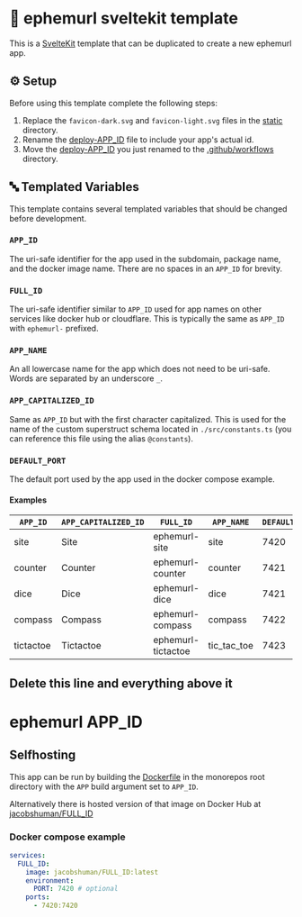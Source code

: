 # :page_facing_up: ephemurl sveltekit template

This is a [SvelteKit](https://kit.svelte.dev/) template that can be duplicated to create a new ephemurl app.

## :gear: Setup

Before using this template complete the following steps:

1. Replace the `favicon-dark.svg` and `favicon-light.svg` files in the [static](./static) directory.
2. Rename the [deploy-APP_ID](./deploy-APP_ID.yml) file to include your app's actual id.
3. Move the [deploy-APP_ID](./deploy-APP_ID.yml) you just renamed to the [.github/workflows](/.github/workflows) directory.

## :abc: Templated Variables

This template contains several templated variables that should be changed before development.

### `APP_ID`

The uri-safe identifier for the app used in the subdomain, package name, and the docker image name. There are no spaces in an `APP_ID` for brevity.

### `FULL_ID`

The uri-safe identifier similar to `APP_ID` used for app names on other services like docker hub or cloudflare. This is typically the same as `APP_ID` with `ephemurl-` prefixed.

### `APP_NAME`

An all lowercase name for the app which does not need to be uri-safe. Words are separated by an underscore `_`.

### `APP_CAPITALIZED_ID`

Same as `APP_ID` but with the first character capitalized. This is used for the name of the custom superstruct schema located in `./src/constants.ts` (you can reference this file using the alias `@constants`).

### `DEFAULT_PORT`

The default port used by the app used in the docker compose example.

#### Examples

| `APP_ID`  | `APP_CAPITALIZED_ID` | `FULL_ID`          | `APP_NAME`  | `DEFAULT_PORT` |
| --------- | -------------------- | ------------------ | ----------- | -------------- |
| site      | Site                 | ephemurl-site      | site        | 7420           |
| counter   | Counter              | ephemurl-counter   | counter     | 7421           |
| dice      | Dice                 | ephemurl-dice      | dice        | 7421           |
| compass   | Compass              | ephemurl-compass   | compass     | 7422           |
| tictactoe | Tictactoe            | ephemurl-tictactoe | tic_tac_toe | 7423           |

## Delete this line and everything above it

# ephemurl APP_ID

## Selfhosting

This app can be run by building the [Dockerfile](../../Dockerfile) in the monorepos root directory with the `APP` build argument set to `APP_ID`.

Alternatively there is hosted version of that image on Docker Hub at [jacobshuman/FULL_ID](https://hub.docker.com/r/jacobshuman/FULL_ID)

### Docker compose example

```yaml
services:
  FULL_ID:
    image: jacobshuman/FULL_ID:latest
    environment:
      PORT: 7420 # optional
    ports:
      - 7420:7420
```
